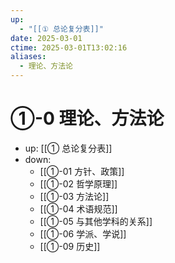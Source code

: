 ```yaml
---
up:
  - "[[① 总论复分表]]"
date: 2025-03-01
ctime: 2025-03-01T13:02:16
aliases:
  - 理论、方法论
---
```


# ①-0 理论、方法论

- up: [[① 总论复分表]]
- down:	
	- [[①-01 方针、政策]]
	- [[①-02 哲学原理]]
	- [[①-03 方法论]]
	- [[①-04 术语规范]]
	- [[①-05 与其他学科的关系]]
	- [[①-06 学派、学说]]
	- [[①-09 历史]]
	
